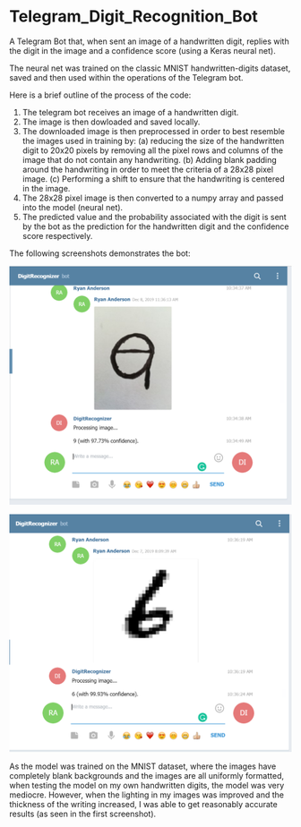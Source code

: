 # Telegram_Digit_Recognition_Bot
A Telegram Bot that, when sent an image of a handwritten digit, replies with the digit in the image and a confidence score (using a Keras neural net).

The neural net was trained on the classic MNIST handwritten-digits dataset, saved and then used within the operations of the Telegram bot.

Here is a brief outline of the process of the code:

1. The telegram bot receives an image of a handwritten digit.
2. The image is then dowloaded and saved locally.
3. The downloaded image is then preprocessed in order to best resemble the images used in training by: (a) reducing the size of the handwritten digit to 20x20 pixels by removing all the pixel rows and columns of the image that do not contain any handwriting. (b) Adding blank padding around the handwriting in order to meet the criteria of a 28x28 pixel image. (c) Performing a shift to ensure that the handwriting is centered in the image.
4. The 28x28 pixel image is then converted to a numpy array and passed into the model (neural net).
5. The predicted value and the probability associated with the digit is sent by the bot as the prediction for the handwritten digit and the confidence score respectively.

The following screenshots demonstrates the bot:

![alt text](https://github.com/ANDRYA005/Telegram_Digit_Recognition_Bot/blob/master/Screenshot_for_GitHub.PNG)

![alt text](https://github.com/ANDRYA005/Telegram_Digit_Recognition_Bot/blob/master/Screenshot_for_GitHub(2).PNG)


As the model was trained on the MNIST dataset, where the images have completely blank backgrounds and the images are all uniformly formatted, when testing the model on my own handwritten digits, the model was very mediocre. However, when the lighting in my images was improved and the thickness of the writing increased, I was able to get reasonably accurate results (as seen in the first screenshot).
